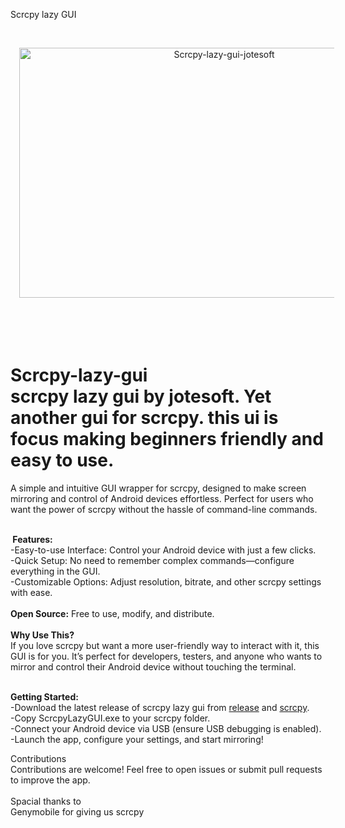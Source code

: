 <span class="firstcharacter">S</span>crcpy lazy GUI
<p>&nbsp;</p><div class="separator" style="clear: both; text-align: center;"><a href="https://blogger.googleusercontent.com/img/b/R29vZ2xl/AVvXsEhRdCW0QGILu5xzXAXirJfXOVnEV9bzfzKvoFqF6anxIBHTObhskcBh6miIg_4zG9BDXHEsZhCstyD3SGRKpGzbie7tpI_PM9eRTpc74rgqj3aFKD9JH2BNTu60GG_LbamlP7Bj5sIgRBmwQZm9NObieofsnwMGShlOaEKa67u0TQtwv9NE-mgITMw_k44/s960/scrcpy-lazy-gui-jotesoft.png" style="margin-left: 1em; margin-right: 1em;"><img alt="Scrcpy-lazy-gui-jotesoft" border="0" data-original-height="600" data-original-width="960" height="400" src="https://blogger.googleusercontent.com/img/b/R29vZ2xl/AVvXsEhRdCW0QGILu5xzXAXirJfXOVnEV9bzfzKvoFqF6anxIBHTObhskcBh6miIg_4zG9BDXHEsZhCstyD3SGRKpGzbie7tpI_PM9eRTpc74rgqj3aFKD9JH2BNTu60GG_LbamlP7Bj5sIgRBmwQZm9NObieofsnwMGShlOaEKa67u0TQtwv9NE-mgITMw_k44/w640-h400/scrcpy-lazy-gui-jotesoft.png" title="Scrcpy-lazy-gui-jotesoft" width="640" /></a></div><div><br /></div><div><br /></div><div><br /></div><br /><p></p><b>


# Scrcpy-lazy-gui&nbsp;</b><div>scrcpy lazy gui by jotesoft. Yet another gui for scrcpy. this ui is focus making beginners friendly and easy to use.
A simple and intuitive GUI wrapper for scrcpy, designed to make screen mirroring and control of Android devices effortless. Perfect for users who want the power of scrcpy without the hassle of command-line commands.&nbsp;</div><div><br /></div><div><b>&nbsp;Features:</b><br />
-Easy-to-use Interface: Control your Android device with just a few clicks. <br />
-Quick Setup: No need to remember complex commands—configure everything in the GUI.<br />
-Customizable Options: Adjust resolution, bitrate, and other scrcpy settings with ease.<br />
<br /><b>
Open Source:</b> Free to use, modify, and distribute.<br />
<br /><b>
Why Use This?</b><br />
If you love scrcpy but want a more user-friendly way to interact with it, this GUI is for you. It’s perfect for developers, testers, and anyone who wants to mirror and control their Android device without touching the terminal.</div><div><br /><b>

Getting Started:</b><br />
-Download the latest release of scrcpy lazy gui from <a href="https://github.com/joteapp/Scrcpy-lazy-gui/releases" target="_blank">release</a> and <a href="https://github.com/Genymobile/scrcpy/releases/" target="_blank">scrcpy</a>.<br />
-Copy ScrcpyLazyGUI.exe to your scrcpy folder.<br />
-Connect your Android device via USB (ensure USB debugging is enabled).<br />
-Launch the app, configure your settings, and start mirroring!<br />

Contributions<br />
Contributions are welcome! Feel free to open issues or submit pull requests to improve the app.
<br /><br />
Spacial thanks to <br />
Genymobile for giving us scrcpy

